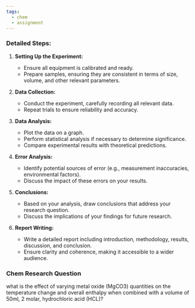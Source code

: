 ```yaml
---
tags:
  - chem
  - assignment
---
```


### Detailed Steps:

1. **Setting Up the Experiment:**
    
    - Ensure all equipment is calibrated and ready.
    - Prepare samples, ensuring they are consistent in terms of size, volume, and other relevant parameters.
2. **Data Collection:**
    
    - Conduct the experiment, carefully recording all relevant data.
    - Repeat trials to ensure reliability and accuracy.
3. **Data Analysis:**
    
    - Plot the data on a graph.
    - Perform statistical analysis if necessary to determine significance.
    - Compare experimental results with theoretical predictions.
4. **Error Analysis:**
    
    - Identify potential sources of error (e.g., measurement inaccuracies, environmental factors).
    - Discuss the impact of these errors on your results.
5. **Conclusions:**
    
    - Based on your analysis, draw conclusions that address your research question.
    - Discuss the implications of your findings for future research.
6. **Report Writing:**
    
    - Write a detailed report including introduction, methodology, results, discussion, and conclusion.
    - Ensure clarity and coherence, making it accessible to a wider audience.
### Chem Research Question
what is the effect of varying metal oxide (MgCO3) quantities on the temperature change and overall enthalpy when combined with a volume of 50ml, 2 molar, hydrochloric acid (HCL)?